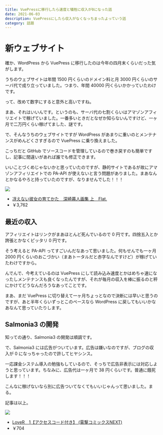 ```yaml
---
title: VuePressに移行したら速度と犠牲に収入が0になった話
date: 2021-06-03
description: VuePressにしたら収入がなくなっちまったよっていう話
category: 話題
---
```


# 新ウェブサイト

確か、WordPress から VuePress に移行したのは今年の四月末くらいだった気がします。

うちのウェブサイトは年間 1500 円くらいのドメイン料と月 3000 円くらいのサーバ代で成り立っていました。つまり、年間 40000 円くらいかかっていたわけです。

って、改めて数字にすると意外と高いですね。

まあ、それはいいんです。というのも、サーバ代の七割くらいはアマゾンアフィリエイトで稼げていました。一番多いときだとなぜか知らないんですけど、一ヶ月で二万円くらい稼げてました、謎です。

で、そんなうちのウェブサイトですが WordPress があまりに重いのとメンテナンスがめんどくさすぎるので VuePress に乗り換えました。

こっちだと GitHub でソースコードを管理しているので巻き戻すのも簡単ですし、記事に間違いがあれば誰でも修正できます。

いいことづくめじゃないかと思っていたのですが、静的サイトであるが故にアマゾンアフィリエイトでの PA-API が使えないと言う問題がありました。まあなんとかなるやろと持っていたのですが、なりませんでした！！！

<div class="vuepress-affiliate">
<img src="https://m.media-amazon.com/images/I/41SisMwgk5S._SL500_.jpg" />
<ul>
<li><a href="https://www.amazon.co.jp/dp/B09284QP4K/?tag=tkgstrator0f-22" target="_blank">冴えない彼女の育てかた　深崎暮人画集 上　Flat.</a></li>
<li class="price">￥3,762</li>
</ul>
</div>

## 最近の収入

アフィリエイトはリンクがまあほとんど死んでいるので 0 円です。四捨五入とか誇張とかなくピッタリ 0 円です。

そう考えると PA-API ってすごいんだなあって思いました。何もせんでも一ヶ月 2000 円くらいのおこづかい（まあトータルだと赤字なんですけど）が稼げていたわけですから。

んでんで、今考えているのは VuePress にして読み込み速度とかはめちゃ速になったしメンテナンスも良くなったんですが、それが毎月の収入を棒に振るのと秤にかけてどうなんだろうなあってことです。

まあ、まだ VuePress に切り替えて一ヶ月ちょっとなので決断には早いと思うのですが、あと半年くらいずっとこのペースなら WordPress に戻してもいいかなあなんて思っていたりします。

## Salmonia3 の開発

知っての通り、Salmonia3 の開発は順調です。

で、Salmonia3 には広告がついています。広告は嫌いなのですが、ブログの収入が 0 になっちゃったので許してヒヤシンス。

一応課金システム導入の勉強もしているので、そっちで広告非表示には対応しようと思っています。ちなみに、広告代は一ヶ月で 38 円くらいです。普通に餓死します！！！

こんなに稼げないなら別に広告ついてなくてもいいじゃんって思いました。まる。

記事は以上。

<div class="vuepress-affiliate">
<img src="https://m.media-amazon.com/images/I/41SRU+dwOsL._SL500_.jpg" />
<ul>
<li><a href="https://www.amazon.co.jp/dp/B07PJJJ4F5/?tag=tkgstrator0f-22" target="_blank">LoveR　1【アクセスコード付き】 (電撃コミックスNEXT)</a></li>
<li class="price">￥704</li>
</ul>
</div>

